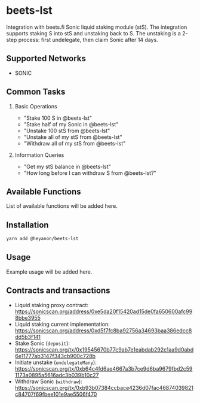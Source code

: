 # beets-lst

Integration with beets.fi Sonic liquid staking module (stS). The integration supports staking S into stS and unstaking back to S. The unstaking is a 2-step process: first undelegate, then claim Sonic after 14 days.

## Supported Networks

- SONIC

## Common Tasks

1. Basic Operations

    - "Stake 100 S in @beets-lst"
    - "Stake half of my Sonic in @beets-lst"
    - "Unstake 100 stS from @beets-lst"
    - "Unstake all of my stS from @beets-lst"
    - "Withdraw all of my stS from @beets-lst"

2. Information Queries
    - "Get my stS balance in @beets-lst"
    - "How long before I can withdraw S from @beets-lst?"

## Available Functions

List of available functions will be added here.

## Installation

```bash
yarn add @heyanon/beets-lst
```

## Usage

Example usage will be added here.

## Contracts and transactions

- Liquid staking proxy contract: https://sonicscan.org/address/0xe5da20f15420ad15de0fa650600afc998bbe3955
- Liquid staking current implementation: https://sonicscan.org/address/0xd5f7fc8ba92756a34693baa386edcc8dd5b3f141
- Stake Sonic (`deposit`): https://sonicscan.org/tx/0x19545670b77c9ab7e1eabdab292c1aa9d0abd6e11777ab3147f343cb900c728b
- Initiate unstake (`undelegateMany`): https://sonicscan.org/tx/0xb64c4fd6ae4667a3b7ce9d6ba9679fbd2c591173a0895a5616adc3b039b10c27
- Withdraw Sonic (`withdraw`): https://sonicscan.org/tx/0xb93b07384ccbace4236d07fac46874039821c84707f69fbee101e9ae5506f470
